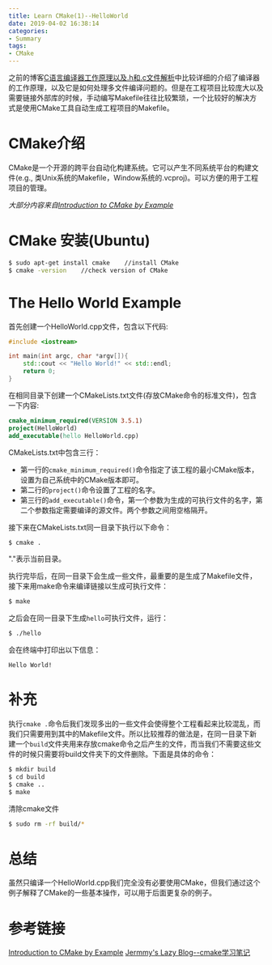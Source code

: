 ```yaml
---
title: Learn CMake(1)--HelloWorld
date: 2019-04-02 16:38:14
categories:
- Summary
tags:
- CMake
---
```

之前的博客[C语言编译器工作原理以及.h和.c文件解析](https://ain-crad.github.io/2018/12/02/C%E8%AF%AD%E8%A8%80%E7%BC%96%E8%AF%91%E8%BF%9E%E6%8E%A5%E8%BF%87%E7%A8%8B%E4%BB%A5%E5%8F%8A-h%E5%92%8C-c%E6%96%87%E4%BB%B6%E8%A7%A3%E6%9E%90/)中比较详细的介绍了编译器的工作原理，以及它是如何处理多文件编译问题的。但是在工程项目比较庞大以及需要链接外部库的时候，手动编写Makefile往往比较繁琐，一个比较好的解决方式是使用CMake工具自动生成工程项目的Makefile。
<!--more-->
# CMake介绍
CMake是一个开源的跨平台自动化构建系统。它可以产生不同系统平台的构建文件(e.g., 类Unix系统的Makefile，Window系统的.vcproj)。可以方便的用于工程项目的管理。

*大部分内容来自[Introduction to CMake by Example](http://derekmolloy.ie/hello-world-introductions-to-cmake/)*

# CMake 安装(Ubuntu)
```bash
$ sudo apt-get install cmake    //install CMake
$ cmake -version    //check version of CMake
```

# The Hello World Example
首先创建一个HelloWorld.cpp文件，包含以下代码:
```c++
#include <iostream>

int main(int argc, char *argv[]){
    std::cout << "Hello World!" << std::endl;
    return 0;
}
```
在相同目录下创建一个CMakeLists.txt文件(存放CMake命令的标准文件)，包含一下内容:
```cmake
cmake_minimum_required(VERSION 3.5.1)
project(HelloWorld)
add_executable(hello HelloWorld.cpp)
```
CMakeLists.txt中包含三行：
- 第一行的``cmake_minimum_required()``命令指定了该工程的最小CMake版本，设置为自己系统中的CMake版本即可。
- 第二行的``project()``命令设置了工程的名字。
- 第三行的``add_executable()``命令，第一个参数为生成的可执行文件的名字，第二个参数指定需要编译的源文件。两个参数之间用空格隔开。

接下来在CMakeLists.txt同一目录下执行以下命令：
```bash
$ cmake .
```
"."表示当前目录。

执行完毕后，在同一目录下会生成一些文件，最重要的是生成了Makefile文件，接下来用make命令来编译链接以生成可执行文件：
```bash
$ make
```
之后会在同一目录下生成``hello``可执行文件，运行：
```bash
$ ./hello
```
会在终端中打印出以下信息：
```
Hello World!
```

# 补充
执行``cmake .``命令后我们发现多出的一些文件会使得整个工程看起来比较混乱，而我们只需要用到其中的Makefile文件。所以比较推荐的做法是，在同一目录下新建一个``build``文件夹用来存放cmake命令之后产生的文件，而当我们不需要这些文件的时候只需要将build文件夹下的文件删除。下面是具体的命令：
```bash
$ mkdir build
$ cd build
$ cmake ..
$ make
```
清除cmake文件
```bash
$ sudo rm -rf build/*
```

# 总结
虽然只编译一个HelloWorld.cpp我们完全没有必要使用CMake，但我们通过这个例子解释了CMake的一些基本操作，可以用于后面更复杂的例子。

# 参考链接
[Introduction to CMake by Example](http://derekmolloy.ie/hello-world-introductions-to-cmake/)
[Jermmy's Lazy Blog--cmake学习笔记](http://jermmy.xyz/2017/04/25/2017-4-25-learn-cmake-1/)